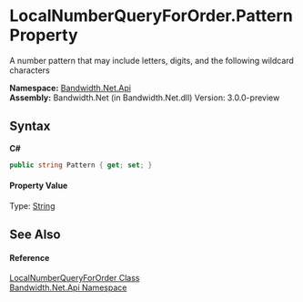 ﻿# LocalNumberQueryForOrder.Pattern Property 
 

A number pattern that may include letters, digits, and the following wildcard characters

**Namespace:**&nbsp;<a href ="N_Bandwidth_Net_Api.md">Bandwidth.Net.Api</a><br />**Assembly:**&nbsp;Bandwidth.Net (in Bandwidth.Net.dll) Version: 3.0.0-preview

## Syntax

**C#**<br />
``` C#
public string Pattern { get; set; }
```


#### Property Value
Type: <a href="http://msdn2.microsoft.com/en-us/library/s1wwdcbf" target="_blank">String</a>

## See Also


#### Reference
<a href ="T_Bandwidth_Net_Api_LocalNumberQueryForOrder.md">LocalNumberQueryForOrder Class</a><br /><a href ="N_Bandwidth_Net_Api.md">Bandwidth.Net.Api Namespace</a><br />